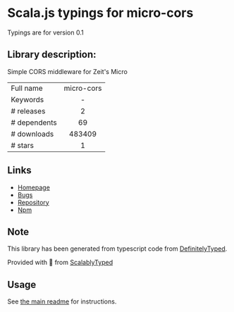 
# Scala.js typings for micro-cors

Typings are for version 0.1

## Library description:
Simple CORS middleware for Zeit's Micro

|                    |                 |
| ------------------ | :-------------: |
| Full name          | micro-cors |
| Keywords           | - |
| # releases         | 2 |
| # dependents       | 69 |
| # downloads        | 483409 |
| # stars            | 1 |

## Links
- [Homepage](https://github.com/possibilities/micro-cors#readme)
- [Bugs](https://github.com/possibilities/micro-cors/issues)
- [Repository](https://github.com/possibilities/micro-cors)
- [Npm](https://www.npmjs.com/package/micro-cors)
    


## Note
This library has been generated from typescript code from [DefinitelyTyped](https://definitelytyped.org).

Provided with :purple_heart: from [ScalablyTyped](https://github.com/oyvindberg/ScalablyTyped)

## Usage
See [the main readme](../../readme.md) for instructions.


